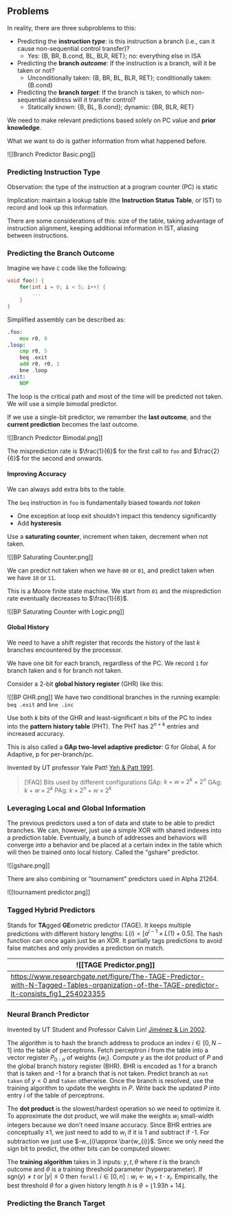 ## Problems

In reality, there are three subproblems to this:
- Predicting the **instruction *type***: is this instruction a branch (i.e., can it cause non-sequential control transfer)?
	- Yes: {B, BR, B.cond, BL, BLR, RET}; no: everything else in ISA
- Predicting the **branch *outcome***: If the instruction is a branch, will it be taken or not?
	- Unconditionally taken: {B, BR, BL, BLR, RET}; conditionally taken: {B.cond}
- Predicting the **branch *target***: If the branch is taken, to which non-sequential address will it transfer control?
	- Statically known: {B, BL, B.cond}; dynamic: {BR, BLR, RET}

We need to make relevant predictions based solely on PC value and **prior knowledge**.

What we want to do is gather information from what happened before.

![[Branch Predictor Basic.png]]

### Predicting Instruction Type

Observation: the type of the instruction at a program counter (PC) is static

Implication: maintain a lookup table (the **Instruction Status Table**, or IST) to record and look up this information.

There are some considerations of this: size of the table, taking advantage of instruction alignment, keeping additional information in IST, aliasing between instructions.

### Predicting the Branch Outcome

Imagine we have `C` code like the following:
```c
void foo() {
	for(int i = 0; i < 5; i++) {
		...
	}
}
```

Simplified assembly can be described as:
```asm
.foo:
	mov r0, 0
.loop:	
	cmp r0, 5
	beq .exit
	add r0, r0, 1
	bne .loop
.exit:
	NOP
```

The loop is the critical path and most of the time will be predicted not taken. We will use a simple bimodal predictor. 

If we use a single-bit predictor, we remember the **last outcome**, and the **current prediction** becomes the last outcome.

![[Branch Predictor Bimodal.png]]

The misprediction rate is $\frac{1}{6}$ for the first call to `foo` and $\frac{2}{6}$ for the second and onwards.

#### Improving Accuracy

We can always add extra bits to the table. 

The `beq` instruction in `foo` is fundamentally biased towards *not taken*
- One exception at loop exit shouldn't impact this tendency significantly
- Add **hysteresis**

Use a **saturating counter**, increment when taken, decrement when not taken.

![[BP Saturating Counter.png]]

We can predict not taken when we have `00` or `01`, and predict taken when we have `10` or `11`.

This is a Moore finite state machine. We start from `01` and the misprediction rate eventually decreases to $\frac{1}{6}$.

![[BP Saturating Counter with Logic.png]]

#### Global History

We need to have a shift register that records the history of the last $k$ branches encountered by the processor.

We have one bit for each branch, regardless of the PC. We record `1` for branch taken and `0` for branch not taken.

Consider a 2-bit **global history register** (GHR) like this:

![[BP GHR.png]]
We have two conditional branches in the running example: `beq .exit` and `bne .inc` 

Use both $k$ bits of the GHR and least-significant $n$ bits of the PC to index into the **pattern history table** (PHT). The PHT has $2^{n+k}$ entries and increased accuracy.

This is also called a **GAp two-level adaptive predictor**: G for Global, A for Adaptive, p for per-branch/pc.

Invented by UT professor Yale Patt! [Yeh & Patt 1991](https://www.inf.pucrs.br/~calazans/graduate/SDAC/saltos.pdf).

> [!FAQ] Bits used by different configurations
> GAp: $k + w\times {2}^k\times 2^n$
> GAg: $k + w \times 2^k$
> PAg: $k\times 2^n+w\times 2^k$
> 

### Leveraging Local and Global Information

The previous predictors used a ton of data and state to be able to predict branches. We can, however, just use a simple XOR with shared indexes into a prediction table. Eventually, a bunch of addresses and behaviors will converge into a behavior and be placed at a certain index in the table which will then be trained onto local history. Called the "gshare" predictor.

![[gshare.png]]

There are also combining or "tournament" predictors used in Alpha 21264.

![[tournament predictor.png]]

### Tagged Hybrid Predictors

Stands for **TA**gged **GE**ometric predictor (TAGE). It keeps multiple predictions with different history lengths: $L(i)=[a^{i-1}\times L(1)+0.5]$. The hash function can once again just be an XOR. It partially tags predictions to avoid false matches and only provides a prediction on match.


| ![[TAGE Predictor.png]]                                                                                                                   |
| ----------------------------------------------------------------------------------------------------------------------------------------- |
| https://www.researchgate.net/figure/The-TAGE-Predictor-with-N-Tagged-Tables-organization-of-the-TAGE-predictor-It-consists_fig1_254023355 |

### Neural Branch Predictor

Invented by UT Student and Professor Calvin Lin! [Jiménez & Lin 2002](https://dl.acm.org/doi/abs/10.1145/571637.571639).

The algorithm is to hash the branch address to produce an index $i\in[0,N-1]$ into the table of perceptrons. Fetch perceptron $i$ from the table into a vector register $P_{0:n}$ of weights $\{w_{i}\}$. Compute $y$ as the dot product of $P$ and the global branch history register (BHR). BHR is encoded as 1 for a branch that is taken and -1 for a branch that is not taken. Predict branch as `not taken` of $y<0$ and `taken` otherwise. Once the branch is resolved, use the training algorithm to update the weights in $P$. Write back the updated $P$ into entry $i$ of the table of perceptrons.

The **dot product** is the slowest/hardest operation so we need to optimize it. To approximate the dot product, we will make the weights $w_{i}$ small-width integers because we don't need insane accuracy. Since BHR entries are conceptually $\pm 1$, we just need to add to $w_{i}$ if it is 1 and subtract if -1. For subtraction we just use $-w_{i}\approx  \bar{w_{i}}$. Since we only need the sign bit to predict, the other bits can be computed slower.

The **training algorithm** takes in 3 inputs: $y,t,\theta$ where $t$ is the branch outcome and $\theta$ is a training threshold parameter (hyperparameter). If $\text{sgn}(y)\neq t\text{ or }|y|\leq 0$ then `forall` $i\in [0,n]:w_{i} \leftarrow w_{i}+t \cdot x_{i}$. Empirically, the best threshold $\theta$ for a given history length $h$ is $\theta=\lfloor 1.93h+14 \rfloor$.


### Predicting the Branch Target
